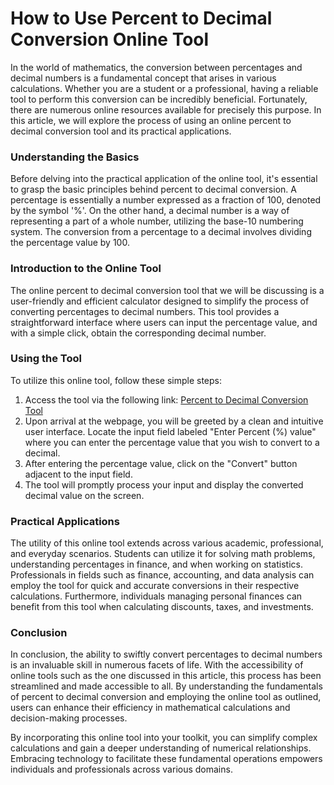 How to Use Percent to Decimal Conversion Online Tool
====================================================

In the world of mathematics, the conversion between percentages and decimal numbers is a fundamental concept that arises in various calculations. Whether you are a student or a professional, having a reliable tool to perform this conversion can be incredibly beneficial. Fortunately, there are numerous online resources available for precisely this purpose. In this article, we will explore the process of using an online percent to decimal conversion tool and its practical applications.

### Understanding the Basics

Before delving into the practical application of the online tool, it's essential to grasp the basic principles behind percent to decimal conversion. A percentage is essentially a number expressed as a fraction of 100, denoted by the symbol '%'. On the other hand, a decimal number is a way of representing a part of a whole number, utilizing the base-10 numbering system. The conversion from a percentage to a decimal involves dividing the percentage value by 100.

### Introduction to the Online Tool

The online percent to decimal conversion tool that we will be discussing is a user-friendly and efficient calculator designed to simplify the process of converting percentages to decimal numbers. This tool provides a straightforward interface where users can input the percentage value, and with a simple click, obtain the corresponding decimal number.

### Using the Tool

To utilize this online tool, follow these simple steps:

1. Access the tool via the following link: [Percent to Decimal Conversion Tool](https://www.onlinecalculatorsfree.com/convert/percent-to-decimal.html)
2. Upon arrival at the webpage, you will be greeted by a clean and intuitive user interface. Locate the input field labeled "Enter Percent (%) value" where you can enter the percentage value that you wish to convert to a decimal.
3. After entering the percentage value, click on the "Convert" button adjacent to the input field.
4. The tool will promptly process your input and display the converted decimal value on the screen.

### Practical Applications

The utility of this online tool extends across various academic, professional, and everyday scenarios. Students can utilize it for solving math problems, understanding percentages in finance, and when working on statistics. Professionals in fields such as finance, accounting, and data analysis can employ the tool for quick and accurate conversions in their respective calculations. Furthermore, individuals managing personal finances can benefit from this tool when calculating discounts, taxes, and investments.

### Conclusion

In conclusion, the ability to swiftly convert percentages to decimal numbers is an invaluable skill in numerous facets of life. With the accessibility of online tools such as the one discussed in this article, this process has been streamlined and made accessible to all. By understanding the fundamentals of percent to decimal conversion and employing the online tool as outlined, users can enhance their efficiency in mathematical calculations and decision-making processes.

By incorporating this online tool into your toolkit, you can simplify complex calculations and gain a deeper understanding of numerical relationships. Embracing technology to facilitate these fundamental operations empowers individuals and professionals across various domains.
